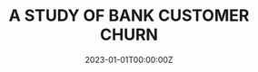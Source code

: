 ---
title: A STUDY OF BANK CUSTOMER CHURN
summary: An example of linking directly to an external project website using `external_link`.

tags:
  - Machine Learning
date: "2023-01-01T00:00:00Z"

# Optional external URL for project (replaces project detail page).
#external_link: https://github.com/mus514

image:
  focal_point: Smart
---
